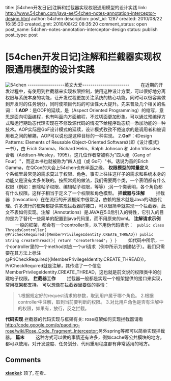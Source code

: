 title: [54chen开发日记]注解和拦截器实现权限通用模型的设计实践
link: http://www.54chen.com/java-ee/54chen-notes-annotation-interceptor-design.html
author: 54chen
description: 
post_id: 1287
created: 2010/08/22 16:35:20
created_gmt: 2010/08/22 08:35:20
comment_status: open
post_name: 54chen-notes-annotation-interceptor-design
status: publish
post_type: post

# [54chen开发日记]注解和拦截器实现权限通用模型的设计实践

![54chen](http://img03.taobaocdn.com/imgextra/i3/T1uu8JXcxbXXXYIGZ2_043201.jpg) \------------------英文大爱-----------------------         在近期的开发过程中，有使用到拦截器来实现权限控制，使用这种设计方案，可以很好地分离权限与系统本身的功能，让开发过程更加关注系统的核心功能，同时可以很容易做到开发时的任务划分，同时使项目代码的可读性大大提升。先来普及几个相关的名词： 1.**AOP**：是OOP的延续，是（Aspect Oriented Programming）的缩写，意思是面向切面编程，也有叫面向方面编程，不过切面更加形象。可以通过预编译方式和运行期动态代理实现在不修改源代码的情况下给程序动态统一添加功能的一种技术。AOP实际是GoF设计模式的延续，设计模式孜孜不倦追求的是调用者和被调用者之间的解耦，AOP可以说也是这种目标的一种实现。 2.**GoF**：《Design Patterns: Elements of Reusable Object-Oriented Software》（即《设计模式》一书），由 Erich Gamma、Richard Helm、Ralph Johnson 和 John Vlissides 合著（Addison-Wesley，1995）。这几位作者常被称为"四人组（Gang of Four）"，而这本书也就被称为"四人组（或 GoF）"书。话说为首的Erich Gamma，在QCon的大会上54chen也有半面之缘。 **权限模型的常量定义**         一个系统里最常见的需求莫过于权限、角色，事实上往往这样子的需求和系统本身的功能又是没有太多关联的。按照常规的做法，我们需要两个类，一个表明都有什么权限（例如：删除帖子权限、编辑帖子权限，等等）;另一个类表明，各个角色都有什么权限。这样子相当于定义了一个权限和角色模型。 **拦截器与注解**         拦截器（Invocation）在在流行的开源框架中很常见，依赖的技术就是Java的动态代理。许多流行的框架都提供实现拦截器的接口，可以很简单就实现一个拦截器，此文不表如何实现。注解（Annotations）是JAVA在5.0后引入的特性，它引入的目的是为了替代一些简单的配置到java代码里，而不用原来的xml。 **注解请求示例**         一般的框架，都会有一个controller类，以下用伪代码表示： ` public class ThreadsController{ @PriCheckRequired({MemberPrivilegeIdentity.CREATE_THREAD}) public String createThread(){ return "createThread"; } }`         如代码中所示，一个controller里的一个method对应一个url请求（例中所示为创建帖子）。我们只需要在其方法上标注@PriCheckRequired({MemberPrivilegeIdentity.CREATE_THREAD})，PriCheckRequired就是注解，其传递了一个信息MemberPrivilegeIdentity.CREATE_THREAD，这也就是前文说的权限类中的创建帖子权限。 **拦截器工作**         拦截器一般都是实现一个框架提供的接口来实现，常用框架都支持。 可以想像在拦截器里要做的事情： 

> 1.根据规定好的request请求的参数，取到用户属于哪个角色。 2.根据controller中注解，取到当前要判断的权限。 3.对比用户角色是否有注解中的权限，如果有，放行，反之拦截。 

**代码实现** 拦截器的代码实现与框架有关: rose框架如何实现拦截器请看<http://code.google.com/p/paoding-rose/wiki/Rose_Code_Fragment_Interceptor>;另外spring等都可以简单实现拦截器。 **篇末**         这种方式可以做的事情还有许多，例如cache等公共模块的地方，都可以使用，对开发速度、任务划分、代码重用程度都有非常适用的地方。

## Comments

**[xiaokai](#12930 "2010-08-23 09:44:43"):** 顶了, 在看..

